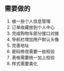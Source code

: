 ## 需要做的
1. 做一些个人信息管理
2. 订单收藏放到个人中心
3. 完成购物车部分接口对接
4. 导航栏增加用户默认头像
5. 完善地址
6. 密码修改需要一些校验
7. 表格需要统一加上校验
8. 样式需要美化

